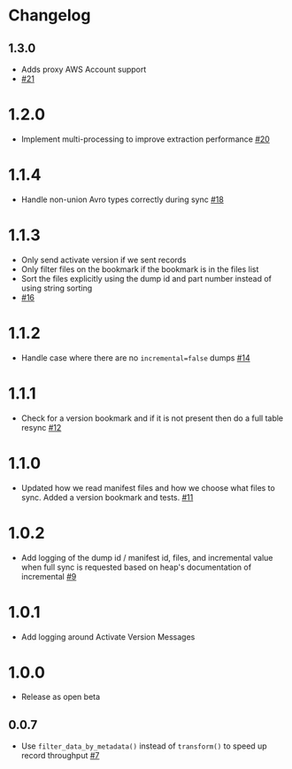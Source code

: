 # Changelog

## 1.3.0
  * Adds proxy AWS Account support
  * [#21](https://github.com/singer-io/tap-heap/pull/21)

# 1.2.0
  * Implement multi-processing to improve extraction performance [#20](https://github.com/singer-io/tap-heap/pull/20)

# 1.1.4
  * Handle non-union Avro types correctly during sync [#18](https://github.com/singer-io/tap-heap/pull/18)

# 1.1.3
  * Only send activate version if we sent records
  * Only filter files on the bookmark if the bookmark is in the files list
  * Sort the files explicitly using the dump id and part number instead of using string sorting
  * [#16](https://github.com/singer-io/tap-heap/pull/16)

# 1.1.2
  * Handle case where there are no `incremental=false` dumps [#14](https://github.com/singer-io/tap-heap/pull/14)

# 1.1.1
  * Check for a version bookmark and if it is not present then do a full table resync [#12](https://github.com/singer-io/tap-heap/pull/12)

# 1.1.0
  * Updated how we read manifest files and how we choose what files to sync. Added a version bookmark and tests. [#11](https://github.com/singer-io/tap-heap/pull/11)

# 1.0.2
  * Add logging of the dump id / manifest id, files, and incremental value when full sync is requested based on heap's documentation of incremental [#9](https://github.com/singer-io/tap-heap/pull/9)

# 1.0.1
  * Add logging around Activate Version Messages

# 1.0.0
  * Release as open beta

## 0.0.7
  * Use `filter_data_by_metadata()` instead of `transform()` to speed up record throughput [#7](https://github.com/singer-io/tap-heap/pull/7)
